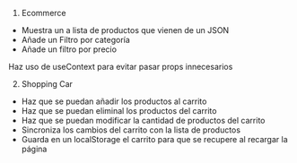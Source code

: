 1. Ecommerce

- Muestra un a lista de productos que vienen de un JSON
- Añade un Filtro por categoría
- Añade un filtro por precio

Haz uso de useContext para evitar pasar props innecesarios

2. Shopping Car

- Haz que se puedan añadir los productos al carrito
- Haz que se puedan eliminal los productos del carrito
- Haz que se puedan modificar la cantidad de productos del carrito
- Sincroniza los cambios del carrito con la lista de productos
- Guarda en un localStorage el carrito para que se recupere al recargar la página